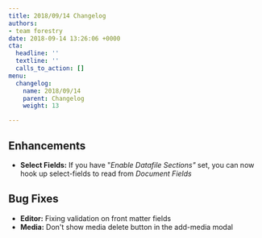 ```yaml
---
title: 2018/09/14 Changelog
authors:
- team forestry
date: 2018-09-14 13:26:06 +0000
cta:
  headline: ''
  textline: ''
  calls_to_action: []
menu:
  changelog:
    name: 2018/09/14
    parent: Changelog
    weight: 13

---
```

## Enhancements

* **Select Fields:** If you have "_Enable Datafile Sections"_ set, you can now hook up select-fields to read from _Document Fields_

## Bug Fixes

* **Editor:** Fixing validation on front matter fields
* **Media:** Don't show media delete button in the add-media modal